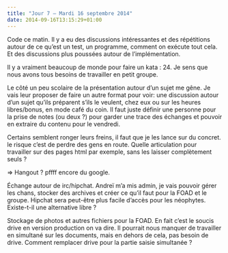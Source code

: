 ```yaml
---
title: "Jour 7 — Mardi 16 septembre 2014"
date: 2014-09-16T13:15:29+01:00
---
```


Code ce matin. Il y a eu des discussions intéressantes et des répétitions
autour de ce qu’est un test, un programme, comment on exécute tout cela. Et des
discussions plus poussées autour de l’implémentation.

Il y a vraiment beaucoup de monde pour faire un kata : 24. Je sens que nous
avons tous besoins de travailler en petit groupe.

Le côté un peu scolaire de la présentation autour d’un sujet me gêne. Je vais
leur proposer de faire un autre format pour voir: une discussion autour d’un
sujet qu’ils préparent s’ils le veulent, chez eux ou sur les heures
libres/bonus, en mode café du coin. Il faut juste définir une personne pour la
prise de notes (ou deux ?) pour garder une trace des échanges et pouvoir en
extraire du contenu pour le vendredi.

Certains semblent ronger leurs freins, il faut que je les lance sur du concret.
le risque c’est de perdre des gens en route. Quelle articulation pour
travailler sur des pages html par exemple, sans les laisser complètement seuls
?

=> Hangout ? pffff encore du google.

Échange autour de irc/hipchat. Andreï m’a mis admin, je vais pouvoir gérer les
chans, stocker des archives et créer ce qu’il faut pour la FOAD et le groupe.
Hipchat sera peut-être plus facile d’accès pour les néophytes. Existe-t-il une
alternative libre ?

Stockage de photos et autres fichiers pour la FOAD. En fait c’est le soucis
drive en version production on va dire. Il pourrait nous manquer de travailler
en simultané sur les documents, mais en dehors de cela, pas besoin de drive.
Comment remplacer drive pour la partie saisie simultanée ?



